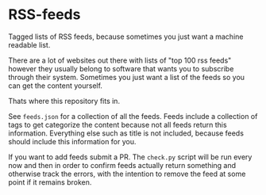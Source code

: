 # RSS-feeds

Tagged lists of RSS feeds, because sometimes you just want a machine readable list.

There are a lot of websites out there with lists of "top 100 rss feeds" however they usually belong to software that wants you to subscribe through their system. Sometimes you just want a list of the feeds so you can get the content yourself.

Thats where this repository fits in.

See `feeds.json` for a collection of all the feeds. Feeds include a collection of tags to get categorize the content because not all feeds return this information. Everything else such as title is not included, because feeds should include this information for you.

If you want to add feeds submit a PR. The `check.py` script will be run every now and then in order to confirm feeds actually return something and otherwise track the errors, with the intention to remove the feed at some point if it remains broken.

